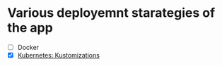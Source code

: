 # Various deployemnt starategies of the app

- [ ] Docker
- [x] [Kubernetes: Kustomizations](./kustomizations/)